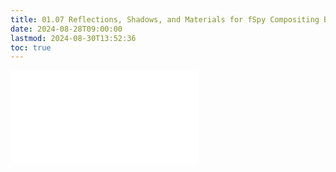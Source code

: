 ```yaml
---
title: 01.07 Reflections, Shadows, and Materials for fSpy Compositing Blender
date: 2024-08-28T09:00:00
lastmod: 2024-08-30T13:52:36
toc: true
---
```


![Link to included file contents](../../../../3d-modeling/blender/reflections-shadows-and-materials-for-fspy-compositing-blender.md)
